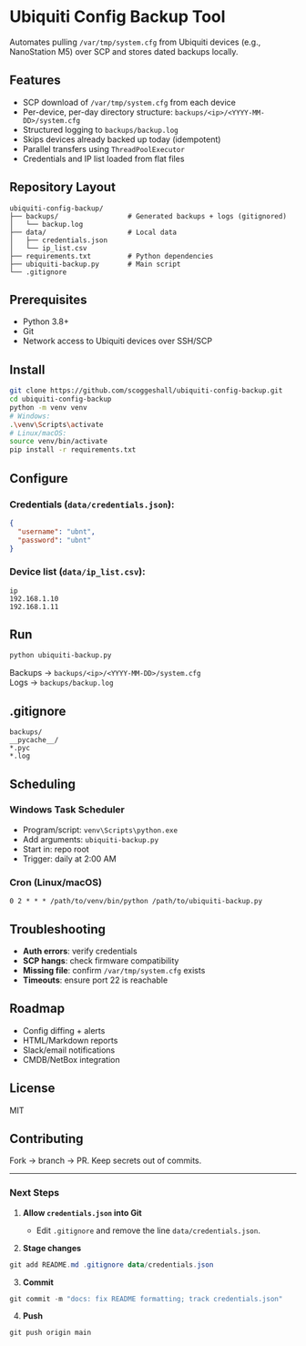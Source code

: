 # Ubiquiti Config Backup Tool

Automates pulling `/var/tmp/system.cfg` from Ubiquiti devices (e.g., NanoStation M5) over SCP and stores dated backups locally.

## Features

- SCP download of `/var/tmp/system.cfg` from each device  
- Per-device, per-day directory structure: `backups/<ip>/<YYYY-MM-DD>/system.cfg`  
- Structured logging to `backups/backup.log`  
- Skips devices already backed up today (idempotent)  
- Parallel transfers using `ThreadPoolExecutor`  
- Credentials and IP list loaded from flat files  

## Repository Layout

```text
ubiquiti-config-backup/
├── backups/                 # Generated backups + logs (gitignored)
│   └── backup.log
├── data/                    # Local data
│   ├── credentials.json
│   └── ip_list.csv
├── requirements.txt         # Python dependencies
├── ubiquiti-backup.py       # Main script
└── .gitignore
```

## Prerequisites

* Python 3.8+
* Git
* Network access to Ubiquiti devices over SSH/SCP

## Install

```bash
git clone https://github.com/scoggeshall/ubiquiti-config-backup.git
cd ubiquiti-config-backup
python -m venv venv
# Windows:
.\venv\Scripts\activate
# Linux/macOS:
source venv/bin/activate
pip install -r requirements.txt
```

## Configure

### Credentials (`data/credentials.json`):

```json
{
  "username": "ubnt",
  "password": "ubnt"
}
```

### Device list (`data/ip_list.csv`):

```csv
ip
192.168.1.10
192.168.1.11
```

## Run

```bash
python ubiquiti-backup.py
```

Backups → `backups/<ip>/<YYYY-MM-DD>/system.cfg`  
Logs → `backups/backup.log`

## .gitignore

```gitignore
backups/
__pycache__/
*.pyc
*.log
```

## Scheduling

### Windows Task Scheduler

* Program/script: `venv\Scripts\python.exe`
* Add arguments: `ubiquiti-backup.py`
* Start in: repo root
* Trigger: daily at 2:00 AM

### Cron (Linux/macOS)

```cron
0 2 * * * /path/to/venv/bin/python /path/to/ubiquiti-backup.py
```

## Troubleshooting

* **Auth errors**: verify credentials
* **SCP hangs**: check firmware compatibility
* **Missing file**: confirm `/var/tmp/system.cfg` exists
* **Timeouts**: ensure port 22 is reachable

## Roadmap

* Config diffing + alerts
* HTML/Markdown reports
* Slack/email notifications
* CMDB/NetBox integration

## License

MIT

## Contributing

Fork → branch → PR. Keep secrets out of commits.

---

### Next Steps

1. **Allow `credentials.json` into Git**

   * Edit `.gitignore` and remove the line `data/credentials.json`.

2. **Stage changes**

```powershell
git add README.md .gitignore data/credentials.json
```

3. **Commit**

```powershell
git commit -m "docs: fix README formatting; track credentials.json"
```

4. **Push**

```powershell
git push origin main
```

